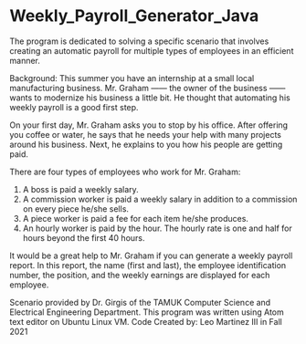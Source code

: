 # Weekly_Payroll_Generator_Java
The program is dedicated to solving a specific scenario that involves creating an automatic payroll for multiple types of employees in an efficient manner.

Background: This summer you have an internship at a small local manufacturing
business. Mr. Graham —— the owner of the business —— wants to modernize his
business a little bit. He thought that automating his weekly payroll is a
good first step.

On your first day, Mr. Graham asks you to stop by his office. After offering
you coffee or water, he says that he needs your help with many projects
around his business. Next, he explains to you how his people are getting
paid.

There are four types of employees who work for Mr. Graham:
1. A boss is paid a weekly salary.
2. A commission worker is paid a weekly salary in addition to a commission
on every piece he/she sells.
3. A piece worker is paid a fee for each item he/she produces.
4. An hourly worker is paid by the hour. The hourly rate is one and half
for hours beyond the first 40 hours.

It would be a great help to Mr. Graham if you can generate a weekly payroll
report. In this report, the name (first and last), the employee
identification number, the position, and the weekly earnings are displayed
for each employee.

Scenario provided by Dr. Girgis of the TAMUK Computer Science and Electrical Engineering Department.
This program was written using Atom text editor on Ubuntu Linux VM.
Code Created by: Leo Martinez III in Fall 2021
